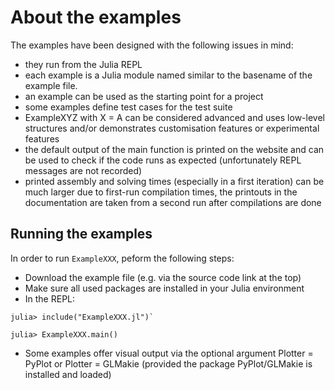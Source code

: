 # About the examples

The examples have been designed with the following issues in mind:
- they run from the Julia REPL
- each example is a Julia module named similar to the basename of the example file.
- an example can be used as the starting point for a project 
- some examples define test cases for the test suite
- ExampleXYZ with X = A can be considered advanced and uses low-level structures
  and/or demonstrates customisation features or experimental features
- the default output of the main function is printed on the website and can be
  used to check if the code runs as expected (unfortunately REPL messages are not recorded)
- printed assembly and solving times (especially in a first iteration) can be much larger due to first-run compilation times,
  the printouts in the documentation are taken from a second run after compilations are done


## Running the examples

In order to run `ExampleXXX`, peform the following steps:

- Download the example file (e.g. via the source code link at the top)
- Make sure all used packages are installed in your Julia environment
- In the REPL: 
```
julia> include("ExampleXXX.jl")`

julia> ExampleXXX.main()
```
- Some examples offer visual output via the optional argument Plotter = PyPlot or Plotter = GLMakie
(provided the package PyPlot/GLMakie is installed and loaded)
